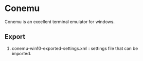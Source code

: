 # Conemu

Conemu is an excellent terminal emulator for windows.

## Export

1. conemu-win10-exported-settings.xml : settings file that can be imported.
